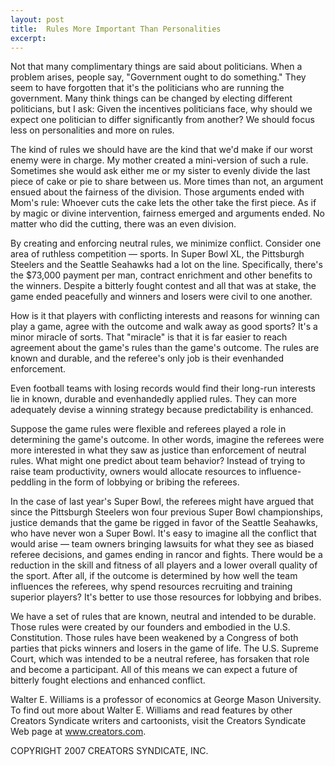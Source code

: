 ```yaml
---
layout: post
title:  Rules More Important Than Personalities
excerpt:
---
```


Not that many complimentary things are said about politicians. When a problem arises, people say, "Government ought to do something." They seem to have forgotten that it's the politicians who are running the government. Many think things can be changed by electing different politicians, but I ask: Given the incentives politicians face, why should we expect one politician to differ significantly from another? We should focus less on personalities and more on rules.

The kind of rules we should have are the kind that we'd make if our worst enemy were in charge. My mother created a mini-version of such a rule. Sometimes she would ask either me or my sister to evenly divide the last piece of cake or pie to share between us. More times than not, an argument ensued about the fairness of the division. Those arguments ended with Mom's rule: Whoever cuts the cake lets the other take the first piece. As if by magic or divine intervention, fairness emerged and arguments ended. No matter who did the cutting, there was an even division.

By creating and enforcing neutral rules, we minimize conflict. Consider one area of ruthless competition — sports. In Super Bowl XL, the Pittsburgh Steelers and the Seattle Seahawks had a lot on the line. Specifically, there's the $73,000 payment per man, contract enrichment and other benefits to the winners. Despite a bitterly fought contest and all that was at stake, the game ended peacefully and winners and losers were civil to one another.

How is it that players with conflicting interests and reasons for winning can play a game, agree with the outcome and walk away as good sports? It's a minor miracle of sorts. That "miracle" is that it is far easier to reach agreement about the game's rules than the game's outcome. The rules are known and durable, and the referee's only job is their evenhanded enforcement.

 Even football teams with losing records would find their long-run interests lie in known, durable and evenhandedly applied rules. They can more adequately devise a winning strategy because predictability is enhanced.

Suppose the game rules were flexible and referees played a role in determining the game's outcome. In other words, imagine the referees were more interested in what they saw as justice than enforcement of neutral rules. What might one predict about team behavior? Instead of trying to raise team productivity, owners would allocate resources to influence-peddling in the form of lobbying or bribing the referees.

In the case of last year's Super Bowl, the referees might have argued that since the Pittsburgh Steelers won four previous Super Bowl championships, justice demands that the game be rigged in favor of the Seattle Seahawks, who have never won a Super Bowl. It's easy to imagine all the conflict that would arise — team owners bringing lawsuits for what they see as biased referee decisions, and games ending in rancor and fights. There would be a reduction in the skill and fitness of all players and a lower overall quality of the sport. After all, if the outcome is determined by how well the team influences the referees, why spend resources recruiting and training superior players? It's better to use those resources for lobbying and bribes.

We have a set of rules that are known, neutral and intended to be durable. Those rules were created by our founders and embodied in the U.S. Constitution. Those rules have been weakened by a Congress of both parties that picks winners and losers in the game of life. The U.S. Supreme Court, which was intended to be a neutral referee, has forsaken that role and become a participant. All of this means we can expect a future of bitterly fought elections and enhanced conflict.

Walter E. Williams is a professor of economics at George Mason University. To find out more about Walter E. Williams and read features by other Creators Syndicate writers and cartoonists, visit the Creators Syndicate Web page at www.creators.com.

COPYRIGHT 2007 CREATORS SYNDICATE, INC.
